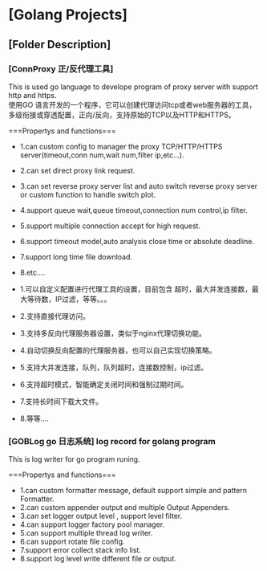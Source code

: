# [Golang Projects]  

## [Folder Description] 

### [ConnProxy 正/反代理工具]  
This is used go language to develope program of proxy server with support http and https.   
使用GO 语言开发的一个程序，它可以创建代理访问tcp或者web服务器的工具，多级衔接或穿透配置，正向/反向，支持原始的TCP以及HTTP和HTTPS。  

===Propertys and functions===   
* 1.can custom config to manager the proxy TCP/HTTP/HTTPS server(timeout,conn num,wait num,filter ip,etc...).  
* 2.can set direct proxy link request.  
* 3.can set reverse proxy server list and auto switch reverse proxy server or custom function to handle switch plot.  
* 4.support queue wait,queue timeout,connection num control,ip filter.
* 5.support multiple connection accept for high request.  
* 6.support timeout model,auto analysis close time or absolute deadline.  
* 7.support long time file download.  
* 8.etc....

* 1.可以自定义配置进行代理工具的设置，目前包含 超时，最大并发连接数，最大等待数，IP过滤，等等。。。    
* 2.支持直接代理访问。  
* 3.支持多反向代理服务器设置，类似于nginx代理切换功能。  
* 4.自动切换反向配置的代理服务器，也可以自己实现切换策略。  
* 5.支持大并发连接，队列，队列超时，连接数控制，ip过滤。  
* 6.支持超时模式，智能确定关闭时间和强制过期时间。  
* 7.支持长时间下载大文件。  
* 8.等等....

### [GOBLog go 日志系统]  log record for golang program
This is log writer for go program runing.

===Propertys and functions===
* 1.can custom formatter message, default support simple and pattern Formatter.
* 2.can custom appender output and multiple Output Appenders.
* 3.can set logger output level , support level filter.
* 4.can support logger factory pool manager.
* 5.can support multiple thread log writer.
* 6.can support rotate file config. 
* 7.support error collect stack info list.  
* 8.support log level write different file or output.
